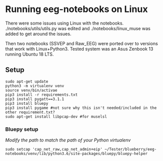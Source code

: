 # Running eeg-notebooks on Linux

There were some issues using Linux with the notebooks. ./notebooks/utils/utils.py was edited and ./notebooks/linux_muse was added to get around the issues.

Then two notebooks (SSVEP and Raw_EEG) were ported over to versions that work with Linux+Python3. Tested system was an Asus Zenbook 13 running Ubuntu 18 LTS.

## Setup

```
sudo apt-get update
python3 -m virtualenv venv
source venv/bin/activae
pip3 install -r requirements.txt
pip3 install pygatt==3.1.1
pip3 install bluepy
pip3 install pygame #not sure why this isn't needed/included in the other requirement.txt?
sudo apt-get install libpcap-dev #for muselsl
```

### Bluepy setup

*Modify the path to match the path of your Python virtualenv*

```
sudo setcap 'cap_net_raw,cap_net_admin+eip' ~/Tester/blueberry/eeg-notebooks/venv/lib/python3.6/site-packages/bluepy/bluepy-helper
```
